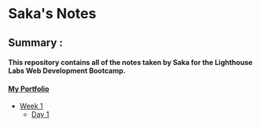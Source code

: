 # Saka's Notes

## Summary :
#### This repository contains all of the notes taken by Saka for the Lighthouse Labs Web Development Bootcamp.

#### [My Portfolio](moshoodsaka.appspot.com) 

* [Week 1](/Week_1)
  * [Day 1](/Week_1/Day_1)